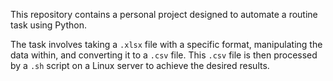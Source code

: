 This repository contains a personal project designed to automate a routine task using Python.

The task involves taking a `.xlsx` file with a specific format, manipulating the data within, and converting it to a `.csv` file. This `.csv` file is then processed by a `.sh` script on a Linux server to achieve the desired results.
